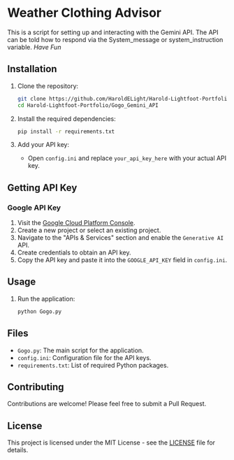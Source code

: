 # Weather Clothing Advisor

This is a script for setting up and interacting with the Gemini API.
The API can be told how to respond via the System_message or system_instruction variable.
*Have Fun*

## Installation

1. Clone the repository:
    ```bash
    git clone https://github.com/HaroldELight/Harold-Lightfoot-Portfolio.git
    cd Harold-Lightfoot-Portfolio/Gogo_Gemini_API
    ```

2. Install the required dependencies:
    ```bash
    pip install -r requirements.txt
    ```

3. Add your API key:
    - Open `config.ini` and replace `your_api_key_here` with your actual API key.

## Getting API Key

### Google API Key

1. Visit the [Google Cloud Platform Console](https://console.cloud.google.com/).
2. Create a new project or select an existing project.
3. Navigate to the "APIs & Services" section and enable the `Generative AI` API.
4. Create credentials to obtain an API key.
5. Copy the API key and paste it into the `GOOGLE_API_KEY` field in `config.ini`.

## Usage

1. Run the application:
    ```bash
    python Gogo.py
    ```

## Files

- `Gogo.py`: The main script for the application.
- `config.ini`: Configuration file for the API keys.
- `requirements.txt`: List of required Python packages.

## Contributing

Contributions are welcome! Please feel free to submit a Pull Request.

## License
This project is licensed under the MIT License - see the [LICENSE](LICENSE) file for details.

